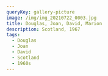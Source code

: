 ```yaml
---
queryKey: gallery-picture
image: /img/img_20210722_0003.jpg
title: Douglas, Joan, David, Marion
description: Scotland, 1967
tags:
  - Douglas
  - Joan
  - David
  - Scotland
  - 1960s
---
```

